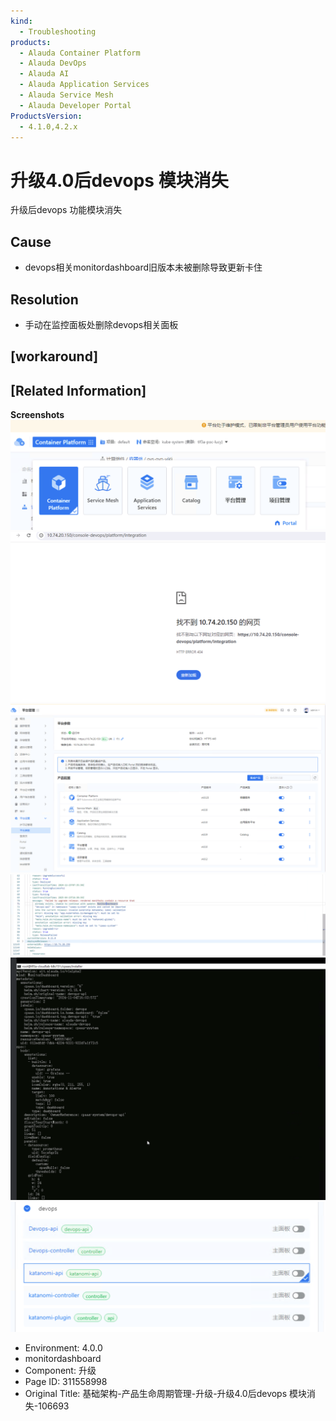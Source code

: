 ```yaml
---
kind:
  - Troubleshooting
products:
  - Alauda Container Platform
  - Alauda DevOps
  - Alauda AI
  - Alauda Application Services
  - Alauda Service Mesh
  - Alauda Developer Portal
ProductsVersion:
  - 4.1.0,4.2.x
---
```

<!-- A type of document that involves encountering a fault, diagnosing it, performing root cause analysis, and providing solutions. -->

# 升级4.0后devops 模块消失

升级后devops 功能模块消失

## Cause
- devops相关monitordashboard旧版本未被删除导致更新卡住

## Resolution
- 手动在监控面板处删除devops相关面板

## [workaround]

## [Related Information]
**Screenshots**
![](assets/ji-chu-jia-gou-chan-pin-sheng-ming-zhou-qi-guan-li-sheng-ji-sheng-ji-4-0hou-devo/mceclip5_1745563682743_q5noo.png)
![](assets/ji-chu-jia-gou-chan-pin-sheng-ming-zhou-qi-guan-li-sheng-ji-sheng-ji-4-0hou-devo/mceclip6_1745563692944_ajb0g.png)
![](assets/ji-chu-jia-gou-chan-pin-sheng-ming-zhou-qi-guan-li-sheng-ji-sheng-ji-4-0hou-devo/mceclip7_1745563702692_3tuis.png)
![](assets/ji-chu-jia-gou-chan-pin-sheng-ming-zhou-qi-guan-li-sheng-ji-sheng-ji-4-0hou-devo/mceclip8_1745563982361_ebtuk.png)
![](assets/ji-chu-jia-gou-chan-pin-sheng-ming-zhou-qi-guan-li-sheng-ji-sheng-ji-4-0hou-devo/mceclip9_1745563991629_k0f74.png)
![](assets/ji-chu-jia-gou-chan-pin-sheng-ming-zhou-qi-guan-li-sheng-ji-sheng-ji-4-0hou-devo/mceclip10_1745564006626_65m4s.png)
- Environment: 4.0.0
- monitordashboard
- Component: 升级
- Page ID: 311558998
- Original Title: 基础架构-产品生命周期管理-升级-升级4.0后devops 模块消失-106693
